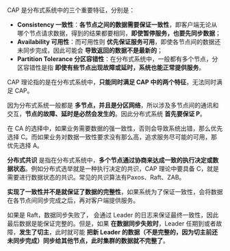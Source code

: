 CAP 是分布式系统中的三个重要特征，分别是：

- **Consistency 一致性**：**各节点之间的数据需要保证一致性**，即客户端无论从哪个节点请求数据，得到的结果都要相同，**即使暂停服务，也要先同步数据**；
- **Availability 可用性**：而可用性则 **优先保证服务可用**，即使各节点间的数据还未同步完成，因此可能会 **导致返回的数据不是最新的**；
- **Partition Tolerance 分区容错性**：在分布式系统中，一般都有多个节点，分区容错性是指 **即使有些节点出现故障或延时，系统也能正常提供服务**。

CAP 理论指的是在分布式系统中，**只能同时满足 CAP 中的两个特征**，无法同时满足 CAP。

因为分布式系统一般都是 **多节点，并且是分区网络**，所以涉及多节点间的通讯和交互，**节点的故障、延时是必然会发生的**。因此分布式系统 **首先要保证 P**。

在 CA 的选择中，如果业务需要数据的强一致性，否则会导致系统出错，那么优先选择 C。而如果业务对数据一致性要求没有那么高，追求服务尽可能的可用，那优先选择 A。



**分布式共识** 是指在分布式系统中，**多个节点通过协商来达成一致的执行决定或数据状态**。例如分布式选举就是一种执行决定的共识，CAP 理论中要具备 C，就是需要进行数据状态的共识。常见的共识算法有Paxos、Raft、ZAB。



**实现了一致性并不是就保证了数据的完整性**，如果系统为了保证一致性，会将数据在各节点间同步完成之后，再对客户端提供服务。

如果是 Raft，数据同步失败了， 会通过 Leader 的日志来保证最终一致性，因此最后数据是能保证完整的。但是，如果 **在数据同步失败时**，Leader 任期到或者故障，**发生了切主**，此时就可能 **把新 Leader 的数据（不是完整的，因为切主前还未同步完成）同步给其他节点，此时集群的数据就不完整了**。





